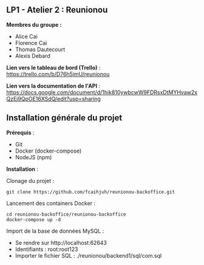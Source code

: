 
## LP1 - Atelier 2 : Reunionou

**Membres du groupe :**
- Alice Cai
- Florence Cai
- Thomas Dautecourt 
- Alexis Debard

**Lien vers le tableau de bord (Trello)** : https://trello.com/b/D76h5imU/reunionou

**Lien vers la documentation de l'API** : https://docs.google.com/document/d/1hik810ywbcwW9FDRsxDtMYHvaw2xQzEj9QpOE16XSdQ/edit?usp=sharing

## Installation générale du projet

**Prérequis** :

- Git
- Docker (docker-compose)
- NodeJS (npm)


**Installation** :

Clonage du projet :

    git clone https://github.com/fcaihjuh/reunionou-backoffice.git

Lancement des containers Docker :

    cd reunionou-backoffice/reunionou-backoffice
    docker-compose up -d

Import de la base de données MySQL :

- Se rendre sur http://localhost:62643
- Identifiants : root:root123
- Importer le fichier SQL : ./reunionou/backend1/sql/com.sql
